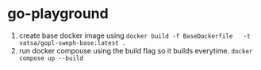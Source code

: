 # go-playground


1. create base docker image using `docker build -f BaseDockerfile   -t vatsa/gopl-sweph-base:latest .`
2. run docker compouse using the build flag so it builds everytime. `docker compose up --build`